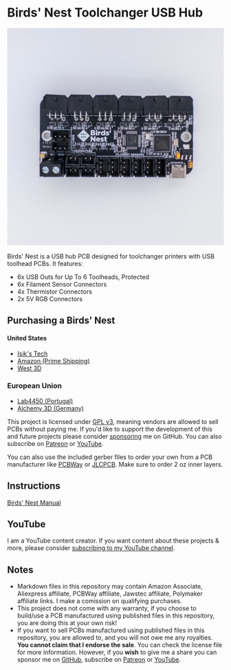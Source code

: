 # Birds' Nest Toolchanger USB Hub
![Birds' Nest PCB](./Images/PCB.jpg)

Birds' Nest is a USB hub PCB designed for toolchanger printers with USB toolhead PCBs. It features:
- 6x USB Outs for Up To 6 Toolheads, Protected
- 6x Filament Sensor Connectors
- 4x Thermistor Connectors
- 2x 5V RGB Connectors

## Purchasing a Birds' Nest

#### United States
- [Isik's Tech](https://store.isiks.tech/products/birds-nest)
- [Amazon (Prime Shipping)](https://www.amazon.com/dp/B0FK8LYMK9?maas=maas_adg_F14DC044A4F0262279C572C1F8E86CE2_afap_abs&ref_=aa_maas&tag=maas)
- [West 3D](https://west3d.com/products/birds-nest-usb-hub-for-toolchangers-pcb-by-isiks-tech)
### European Union
- [Lab4450 (Portugal)](https://lab4450.com/product/birds-nest-usb-hub-for-toolchanger/)
- [Alchemy 3D (Germany)](https://alchemy3d.de/products/birds-nest-usb-hub-by-isik-s-tech)

This project is licensed under [GPL v3](./LICENSE), meaning vendors are allowed to sell PCBs without paying me. If you'd like to support the development of this and future projects please consider [sponsoring](https://github.com/sponsors/xbst) me on GitHub. You can also subscribe on [Patreon](https://l.isiks.tech/patreon) or [YouTube](https://l.isiks.tech/member).

You can also use the included gerber files to order your own from a PCB manufacturer like [PCBWay](https://www.pcbway.com/setinvite.aspx?inviteid=374841) or [JLCPCB](https://jlcpcb.com/). Make sure to order 2 oz inner layers.
<br>

## Instructions

[Birds' Nest Manual](./Docs/Birds-Nest-Manual.pdf)

## YouTube

I am a YouTube content creator. If you want content about these projects & more, please consider [subscribing to my YouTube channel](https://www.youtube.com/channel/UClAWYmCkHjsbaX9Wz1df2mg).

## Notes
- Markdown files in this repository may contain Amazon Associate, Aliexpress affiliate, PCBWay affiliate, Jawstec affiliate, Polymaker affiliate links. I make a comission on qualifying purchases.
- This project does not come with any warranty, if you choose to build/use a PCB manufactured using published files in this repository, you are doing this at your own risk!
- If you want to sell PCBs manufactured using published files in this repository, you are allowed to, and you will not owe me any royalties. **You cannot claim that I endorse the sale**. You can check the license file for more information. However, if you **wish** to give me a share you can sponsor me on [GitHub](https://github.com/sponsors/xbst), subscribe on [Patreon](https://l.isiks.tech/patreon) or [YouTube](https://l.isiks.tech/member).
